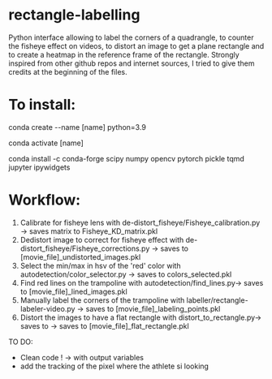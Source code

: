 # rectangle-labelling
Python interface allowing to label the corners of a quadrangle, to counter the fisheye 
effect on videos, to distort an image to get a plane rectangle and to create a heatmap 
in the reference frame of the rectangle.
Strongly inspired from other github repos and internet sources, I tried to give them 
credits at the beginning of the files.


# To install:
conda create --name [name] python=3.9

conda activate [name]

conda install -c conda-forge scipy numpy opencv pytorch pickle tqmd jupyter ipywidgets


# Workflow:
1. Calibrate for fisheye lens with de-distort_fisheye/Fisheye_calibration.py -> saves matrix to Fisheye_KD_matrix.pkl
2. Dedistort image to correct for fisheye effect with de-distort_fisheye/Fisheye_corrections.py -> saves to [movie_file]_undistorted_images.pkl
3. Select the min/max in hsv of the 'red' color with  autodetection/color_selector.py -> saves to colors_selected.pkl
4. Find red lines on the trampoline with autodetection/find_lines.py-> saves to [movie_file]_lined_images.pkl
5. Manually label the corners of the trampoline with labeller/rectangle-labeler-video.py -> saves to [movie_file]_labeling_points.pkl
6. Distort the images to have a flat rectangle with distort_to_rectangle.py-> saves to -> saves to [movie_file]_flat_rectangle.pkl

TO DO:
- Clean code ! -> with output variables
- add the tracking of the pixel where the athlete si looking



